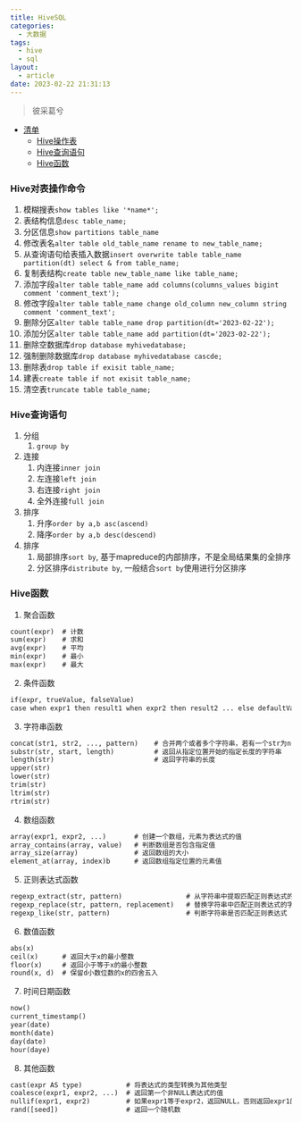 ```yaml
---
title: HiveSQL
categories:
  - 大数据
tags:
  - hive
  - sql
layout:
  - article
date: 2023-02-22 21:31:13
---
```

> 彼采葛兮

* [清单](#00)
  * [Hive操作表](#01)
  * [Hive查询语句](#02)
  * [Hive函数](#03)

<h3 id="01">Hive对表操作命令</h3>

1. 模糊搜表`show tables like '*name*';`
2. 表结构信息`desc table_name;`
3. 分区信息`show partitions table_name`
4. 修改表名`alter table old_table_name rename to new_table_name;`
5. 从查询语句给表插入数据`insert overwrite table table_name partition(dt) select & from table_name;`
6. 复制表结构`create table new_table_name like table_name;`
7. 添加字段`alter table table_name add columns(columns_values bigint comment 'comment_text');`
8. 修改字段`alter table table_name change old_column new_column string comment 'comment_text';`
9. 删除分区`alter table table_name drop partition(dt='2023-02-22');`
10. 添加分区`alter table table_name add partition(dt='2023-02-22');`
11. 删除空数据库`drop database myhivedatabase;`
12. 强制删除数据库`drop database myhivedatabase cascde;`
13. 删除表`drop table if exisit table_name;`
14. 建表`create table if not exisit table_name;`
15. 清空表`truncate table table_name;`

<h3 id="02">Hive查询语句</h3>

1. 分组
   1. `group by`
2. 连接
   1. 内连接`inner join`
   2. 左连接`left join`
   3. 右连接`right join`
   4. 全外连接`full join`
3. 排序
   1. 升序`order by a,b asc(ascend)`
   2. 降序`order by a,b desc(descend)`
4. 排序
   1. 局部排序`sort by`, 基于mapreduce的内部排序，不是全局结果集的全排序
   2. 分区排序`distribute by`, 一般结合`sort by`使用进行分区排序

<h3 id="03">Hive函数</h3>

1. 聚合函数
```apache
count(expr)  # 计数
sum(expr)    # 求和
avg(expr)    # 平均
min(expr)    # 最小
max(expr)    # 最大
```

2. 条件函数
```apache
if(expr, trueValue, falseValue)                                              # 如果expr为true，返回trueValue，否则返回falseValue
case when expr1 then result1 when expr2 then result2 ... else defaultValue   # 按照顺序判断expr是否满足条件，满足则返回对应结果，否则返回默认结果
```

3. 字符串函数
```apache
concat(str1, str2, ..., pattern)    # 合并两个或者多个字符串，若有一个str为null，则最终返回Null
substr(str, start, length)          # 返回从指定位置开始的指定长度的字符串
length(str)                         # 返回字符串的长度
upper(str)
lower(str)
trim(str)
ltrim(str)
rtrim(str)
```

4. 数组函数
```apache
array(expr1, expr2, ...)       # 创建一个数组，元素为表达式的值
array_contains(array, value)   # 判断数组是否包含指定值
array_size(array)              # 返回数组的大小
element_at(array, index)b      # 返回数组指定位置的元素值
```

5. 正则表达式函数
```apache
regexp_extract(str, pattern)                # 从字符串中提取匹配正则表达式的字串
regexp_replace(str, pattern, replacement)   # 替换字符串中匹配正则表达式的字串
regexp_like(str, pattern)                   # 判断字符串是否匹配正则表达式
```

6. 数值函数
```apache
abs(x)
ceil(x)      # 返回大于x的最小整数
floor(x)     # 返回小于等于x的最小整数
round(x, d)  # 保留d小数位数的x的四舍五入
```

7. 时间日期函数
```apache
now()
current_timestamp()
year(date)
month(date)
day(date)
hour(daye)
```

8. 其他函数
```apache
cast(expr AS type)           # 将表达式的类型转换为其他类型
coalesce(expr1, expr2, ...)  # 返回第一个非NULL表达式的值
nullif(expr1, expr2)         # 如果expr1等于expr2，返回NULL，否则返回expr1的值
rand([seed])                 # 返回一个随机数
```
